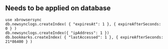 ## Needs to be applied on database

```db.createUser({ user: "xbrowsersync", pwd: "Ef8OnoK3xOIoTAYHo8S9btyllKpdoRYO", roles: [ { role: "readWrite", db: "xbrowsersync" }, { role: "readWrite", db: "xbrowsersynctest" } ] })
use xbrowsersync
db.newsynclogs.createIndex( { "expiresAt": 1 }, { expireAfterSeconds: 0 } )
db.newsynclogs.createIndex({ "ipAddress": 1 })
db.bookmarks.createIndex( { "lastAccessed": 1 }, { expireAfterSeconds: 21*86400 } )
```
